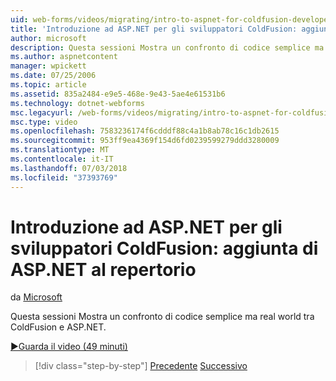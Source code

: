 ```yaml
---
uid: web-forms/videos/migrating/intro-to-aspnet-for-coldfusion-developers-adding-aspnet-to-your-repertoire
title: 'Introduzione ad ASP.NET per gli sviluppatori ColdFusion: aggiunta di ASP.NET al repertorio | Microsoft Docs'
author: microsoft
description: Questa sessioni Mostra un confronto di codice semplice ma real world tra ColdFusion e ASP.NET.
ms.author: aspnetcontent
manager: wpickett
ms.date: 07/25/2006
ms.topic: article
ms.assetid: 835a2484-e9e5-468e-9e43-5ae4e61531b6
ms.technology: dotnet-webforms
msc.legacyurl: /web-forms/videos/migrating/intro-to-aspnet-for-coldfusion-developers-adding-aspnet-to-your-repertoire
msc.type: video
ms.openlocfilehash: 7583236174f6cdddf88c4a1b8ab78c16c1db2615
ms.sourcegitcommit: 953ff9ea4369f154d6fd0239599279ddd3280009
ms.translationtype: MT
ms.contentlocale: it-IT
ms.lasthandoff: 07/03/2018
ms.locfileid: "37393769"
---
```

<a name="intro-to-aspnet-for-coldfusion-developers-adding-aspnet-to-your-repertoire"></a>Introduzione ad ASP.NET per gli sviluppatori ColdFusion: aggiunta di ASP.NET al repertorio
====================
da [Microsoft](https://github.com/microsoft)

Questa sessioni Mostra un confronto di codice semplice ma real world tra ColdFusion e ASP.NET.

[&#9654;Guarda il video (49 minuti)](https://channel9.msdn.com/Blogs/ASP-NET-Site-Videos/intro-to-aspnet-for-coldfusion-developers-adding-aspnet-to-your-repertoire)

> [!div class="step-by-step"]
> [Precedente](intro-to-aspnet-for-jsp-developers-building-applications.md)
> [Successivo](introduction-to-aspnet-for-coldfusion-developers-building-an-aspnet-application.md)
